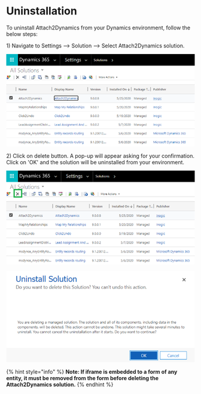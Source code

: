 # Uninstallation

To uninstall Attach2Dynamics from your Dynamics environment, follow the below steps:

1\) Navigate to Settings --> Solution --> Select Attach2Dynamics solution.

![](<../.gitbook/assets/13 (7).png>)

2\) Click on delete button. A pop-up will appear asking for your confirmation. Click on 'OK' and the solution will be uninstalled from your environment.

![](<../.gitbook/assets/14 (4).png>)

![](<../.gitbook/assets/21 (1).png>)

{% hint style="info" %}
**Note: If iframe is embedded to a form of any entity, it must be removed from the form before deleting the Attach2Dynamics solution.**
{% endhint %}
